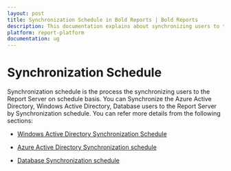 ```yaml
---
layout: post
title: Synchronization Schedule in Bold Reports | Bold Reports
description: This documentation explains about synchronizing users to the Bold Reports Report Server by synchronization schedule
platform: report-platform
documentation: ug
---
```


# Synchronization Schedule

Synchronization schedule is the process the synchronizing users to the Report Server on schedule basis. You can Synchronize the Azure Active Directory, Windows Active Directory, Database users to the Report Server by Synchronization schedule. You can refer more details from the following sections:

* [Windows Active Directory Synchronization Schedule](./../synchronization-schedule/active-directory-synchronization-schedule/)

* [Azure Active Directory Synchronization schedule](./../synchronization-schedule/azure-active-directory-synchronization-schedule/)

* [Database Synchronization schedule](./../synchronization-schedule/database-synchronization-schedule/)